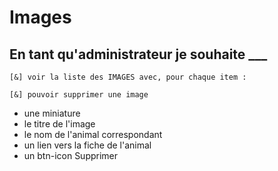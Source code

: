# Images


## En tant qu'administrateur je souhaite ___

    [&] voir la liste des IMAGES avec, pour chaque item :

    [&] pouvoir supprimer une image 


- une miniature
- le titre de l'image
- le nom de l'animal correspondant
- un lien vers la fiche de l'animal
- un btn-icon Supprimer